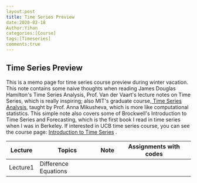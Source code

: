 ```yaml
---
layout:post
title: Time Series Preview
date:2020-02-18
Author:Yihan
categories:[Course]
tags:[Timeseries]
comments:true
---
```




## Time Series Preview

This is a memo page for time series course preview during winter vacation. This note contains some naive thoughts when reading James Douglas Hamilton's Time Series Analysis, Prof. Van der Vaart's  lecture notes on Time Series, which is really inspiring; also MIT's graduate course,[ Time Series Analysis](https://ocw.mit.edu/courses/economics/14-384-time-series-analysis-fall-2013/index.htm), taught by Prof. Anna Mikusheva, which is more like computational statistics. This simple note also covers some of Brockwell's Introduction to Time Series and Forecasting, which is the first book I read in time series when I was in Berkeley.  If  interested in UCB time series course, you can see the course page: [Introduction to Time Series](https://www.stat.berkeley.edu/~bartlett/courses/153-fall2010/index.html) . 

| Lecture  | Topics               | Note | Assignments with codes |
| -------- | -------------------- | ---- | ---------------------- |
| Lecture1 | Difference Equations |      |                        |

